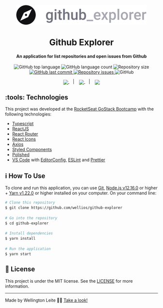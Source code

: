 <h1 align="center">
    <img alt="Github Explorer" src="https://github.com/Wellios/Github-Explorer/blob/master/src/assets/logo.svg" />
    <br><br>
    Github Explorer
</h1>

<h4 align="center">
  An application for list repositories and open issues from Github
</h4>
<p align="center">
  <img alt="GitHub top language" src="https://img.shields.io/github/languages/top/wellios/github-explorer.svg">

  <img alt="GitHub language count" src="https://img.shields.io/github/languages/count/wellios/github-explorer.svg">

  <img alt="Repository size" src="https://img.shields.io/github/repo-size/wellios/github-explorer.svg">
  <a href="https://github.com/wellios/github-explorer/commits/master">
    <img alt="GitHub last commit" src="https://img.shields.io/github/last-commit/wellios/github-explorer.svg">
  </a>

  <a href="https://github.com/wellios/github-explorer/issues">
    <img alt="Repository issues" src="https://img.shields.io/github/issues/wellios/github-explorer.svg">
  </a>
  
  <!--<a href="https://app.codacy.com/manual/Wellios/nodejs-conceitos?utm_source=github.com&utm_medium=referral&utm_content=Wellios/nodejs-conceitos&utm_campaign=Badge_Grade_Dashboard">
    <img src="https://api.codacy.com/project/badge/Grade/1b49a63a3ec043e192147f2bb97fbb45"/>
  </a>-->

  <img alt="GitHub" src="https://img.shields.io/github/license/wellios/github-explorer.svg">
</p>

<p align="center">
  <a href="#rocket-technologies">
    <img align="center" src="https://img.shields.io/badge/Technologies-a5a5a5"/>
  </a>&nbsp;&nbsp;&nbsp;|&nbsp;&nbsp;&nbsp;
  <a href="#information_source-how-to-use">
    <img align="center" src="https://img.shields.io/badge/How_To_Use-a5a5a5"/>
  </a>&nbsp;&nbsp;&nbsp;|&nbsp;&nbsp;&nbsp;
  <a href="#memo-license">
    <img align="center" src="https://img.shields.io/badge/License-a5a5a5"/>
  </a>
</p>

## :tools: Technologies

This project was developed at the [RocketSeat GoStack Bootcamp](https://rocketseat.com.br/bootcamp) with the following technologies:

- [Typescript](https://www.typescriptlang.org/)
- [ReactJS](https://reactjs.org/)
- [React Router](https://github.com/ReactTraining/react-router)
- [React Icons](https://react-icons.github.io/react-icons/)
- [Axios](https://github.com/axios/axios)
- [Styled Components](https://styled-components.com/)
- [Polished](https://polished.js.org/)
- [VS Code][vc] with [EditorConfig][vceditconfig], [ESLint][vceslint] and [Prettier][vcprettier]

## :information_source: How To Use

To clone and run this application, you can use [Git](https://git-scm.com), [Node.js v12.16.0][nodejs] or higher + [Yarn v1.22.0][yarn] or higher installed on your computer. On your command line:

```bash
# Clone this repository
$ git clone https://github.com/wellios/github-explorer

# Go into the repository
$ cd github-explorer

# Install dependencies
$ yarn install

# Run the application
$ yarn start
```

## :memo: License

This project is under the MIT license. See the [LICENSE](https://github.com/wellios/github-explorer/blob/master/LICENSE) for more information.

---

Made by Wellington Leite 👨‍💻 [Take a look!](https://www.linkedin.com/in/wellington-leite/)

[nodejs]: https://nodejs.org/
[yarn]: https://yarnpkg.com/
[vc]: https://code.visualstudio.com/
[vceditconfig]: https://marketplace.visualstudio.com/items?itemName=EditorConfig.EditorConfig
[vceslint]: https://marketplace.visualstudio.com/items?itemName=dbaeumer.vscode-eslint
[vcprettier]: https://marketplace.visualstudio.com/items?itemName=esbenp.prettier-vscode
